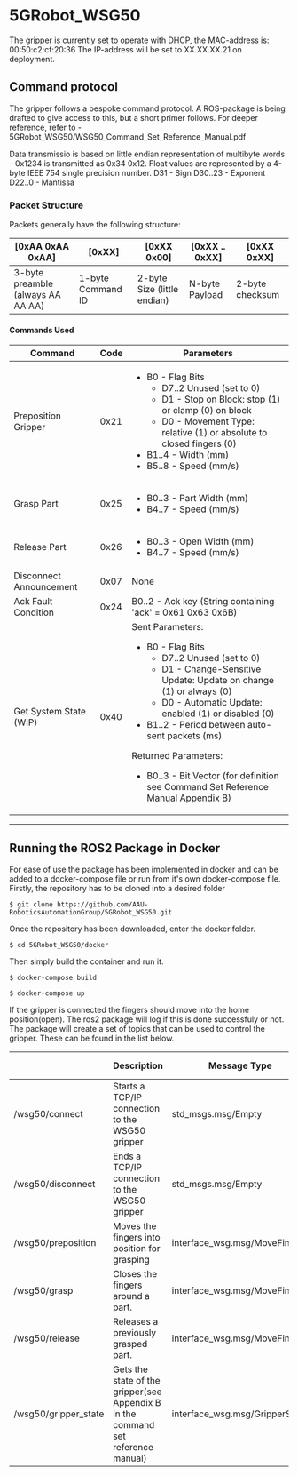 # 5GRobot_WSG50

The gripper is currently set to operate with DHCP, the MAC-address is: 00:50:c2:cf:20:36
The IP-address will be set to XX.XX.XX.21 on deployment.

## Command protocol
The gripper follows a bespoke command protocol. A ROS-package is being drafted to give access to this, but a short
primer follows. For deeper reference, refer to - 5GRobot_WSG50/WSG50_Command_Set_Reference_Manual.pdf

Data transmissio is based on little endian representation of multibyte words - 0x1234 is transmitted as 0x34 0x12.
Float values are represented by a 4-byte IEEE 754 single precision number.
D31     - Sign
D30..23 - Exponent
D22..0  - Mantissa

### Packet Structure
Packets generally have the following structure:

| [0xAA 0xAA 0xAA] | [0xXX] | [0xXX 0x00] | [0xXX .. 0xXX] | [0xXX 0xXX] |
|------------------|--------|-------------|----------------|-------------|
|3-byte preamble (always AA AA AA)  |  1-byte Command ID  |  2-byte Size (little endian)  |  N-byte Payload  |  2-byte checksum |

#### Commands Used
|         Command         | Code | Parameters |
|-------------------------|------|------------|
| Preposition Gripper     | 0x21 | <ul><li>B0 - Flag Bits <ul><li>D7..2 Unused (set to 0)</li><li>D1 - Stop on Block: stop (1) or clamp (0) on block</li><li>D0 - Movement Type: relative (1) or absolute to closed fingers (0)</li></ul></li><li>B1..4 - Width (mm)</li><li>B5..8 - Speed (mm/s)</li></ul> |
| Grasp Part              | 0x25 | <ul><li>B0..3 - Part Width (mm)</li><li>B4..7 - Speed (mm/s)</li></ul> |
| Release Part            | 0x26 | <ul><li>B0..3 - Open Width (mm)</li><li>B4..7 - Speed (mm/s)</li></ul> |
| Disconnect Announcement | 0x07 | None |
| Ack Fault Condition     | 0x24 | B0..2 - Ack key (String containing 'ack' = 0x61 0x63 0x6B) |
| Get System State (WIP)  | 0x40 | Sent Parameters: <ul><li>B0 - Flag Bits <ul><li>D7..2 Unused (set to 0)</li><li>D1 - Change-Sensitive Update: Update on change (1) or always (0)</li><li>D0 - Automatic Update: enabled (1) or disabled (0)</li></ul></li><li>B1..2 - Period between auto-sent packets (ms)</li></ul>Returned Parameters:<ul><li>B0..3 - Bit Vector (for definition see Command Set Reference Manual Appendix B)</li></ul> |

---
## Running the ROS2 Package in Docker

For ease of use the package has been implemented in docker and can be added to a docker-compose file or run from it's own docker-compose file.
Firstly, the repository has to be cloned into a desired folder

    $ git clone https://github.com/AAU-RoboticsAutomationGroup/5GRobot_WSG50.git

Once the repository has been downloaded, enter the docker folder.

    $ cd 5GRobot_WSG50/docker

Then simply build the container and run it.

    $ docker-compose build

    $ docker-compose up

If the gripper is connected the fingers should move into the home position(open). The ros2 package will log if this is done successfuly or not. The package will create a set of topics that can be used to control the gripper. These can be found in the list below. 

|                 | Description  | Message Type  | Structure & Units|
|-----------------|-------------|-------------|-------------|
| /wsg50/connect       | Starts a TCP/IP connection to the WSG50 gripper | std_msgs.msg/Empty|           |
| /wsg50/disconnect    | Ends a TCP/IP connection to the WSG50 gripper   | std_msgs.msg/Empty    | |
| /wsg50/preposition   | Moves the fingers into position for grasping | interface_wsg.msg/MoveFingers | float64 width [mm], float64 speed [mm/s]|
| /wsg50/grasp         | Closes the fingers around a part.    | interface_wsg.msg/MoveFingers    | float64 width [mm], float64 speed [mm/s]     |
| /wsg50/release       | Releases a previously grasped part.       | interface_wsg.msg/MoveFingers       | float64 width [mm], float64 speed [mm/s]      |
| /wsg50/gripper_state | Gets the state of the gripper(see Appendix B in the command set reference manual)    | interface_wsg.msg/GripperState    | std_msgs/Header header, string[] state_flags, float64 gripper_width [mm]   |